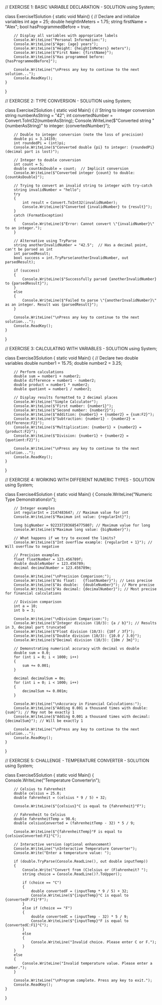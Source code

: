 // EXERCISE 1: BASIC VARIABLE DECLARATION - SOLUTION
using System;

class Exercise1Solution
{
    static void Main()
    {
        // Declare and initialize variables
        int age = 25;
        double heightInMeters = 1.75;
        string firstName = "Alex";
        bool hasProgrammedBefore = true;
        
        // Display all variables with appropriate labels
        Console.WriteLine("Personal Information:");
        Console.WriteLine($"Age: {age} years");
        Console.WriteLine($"Height: {heightInMeters} meters");
        Console.WriteLine($"First Name: {firstName}");
        Console.WriteLine($"Has programmed before: {hasProgrammedBefore}");
        
        Console.WriteLine("\nPress any key to continue to the next solution...");
        Console.ReadKey();
    }
}

// EXERCISE 2: TYPE CONVERSION - SOLUTION
using System;

class Exercise2Solution
{
    static void Main()
    {
        // String to integer conversion
        string numberAsString = "42";
        int convertedNumber = Convert.ToInt32(numberAsString);
        Console.WriteLine($"Converted string \"{numberAsString}\" to integer: {convertedNumber}");
        
        // Double to integer conversion (note the loss of precision)
        double pi = 3.14159;
        int roundedPi = (int)pi;
        Console.WriteLine($"Converted double {pi} to integer: {roundedPi} (decimal part is lost)");
        
        // Integer to double conversion
        int count = 5;
        double countAsDouble = count;  // Implicit conversion
        Console.WriteLine($"Converted integer {count} to double: {countAsDouble}");
        
        // Trying to convert an invalid string to integer with try-catch
        string invalidNumber = "hello";
        try
        {
            int result = Convert.ToInt32(invalidNumber);
            Console.WriteLine($"Converted {invalidNumber} to {result}");
        }
        catch (FormatException)
        {
            Console.WriteLine($"Error: Cannot convert \"{invalidNumber}\" to an integer.");
        }
        
        // Alternative using TryParse
        string anotherInvalidNumber = "42.5";  // Has a decimal point, can't be parsed as int
        int parsedResult;
        bool success = int.TryParse(anotherInvalidNumber, out parsedResult);
        
        if (success)
        {
            Console.WriteLine($"Successfully parsed {anotherInvalidNumber} to {parsedResult}");
        }
        else
        {
            Console.WriteLine($"Failed to parse \"{anotherInvalidNumber}\" as an integer. Result was {parsedResult}");
        }
        
        Console.WriteLine("\nPress any key to continue to the next solution...");
        Console.ReadKey();
    }
}

// EXERCISE 3: CALCULATING WITH VARIABLES - SOLUTION
using System;

class Exercise3Solution
{
    static void Main()
    {
        // Declare two double variables
        double number1 = 15.75;
        double number2 = 3.25;
        
        // Perform calculations
        double sum = number1 + number2;
        double difference = number1 - number2;
        double product = number1 * number2;
        double quotient = number1 / number2;
        
        // Display results formatted to 2 decimal places
        Console.WriteLine("Simple Calculator");
        Console.WriteLine($"First number: {number1}");
        Console.WriteLine($"Second number: {number2}");
        Console.WriteLine($"Addition: {number1} + {number2} = {sum:F2}");
        Console.WriteLine($"Subtraction: {number1} - {number2} = {difference:F2}");
        Console.WriteLine($"Multiplication: {number1} × {number2} = {product:F2}");
        Console.WriteLine($"Division: {number1} ÷ {number2} = {quotient:F2}");
        
        Console.WriteLine("\nPress any key to continue to the next solution...");
        Console.ReadKey();
    }
}

// EXERCISE 4: WORKING WITH DIFFERENT NUMERIC TYPES - SOLUTION
using System;

class Exercise4Solution
{
    static void Main()
    {
        Console.WriteLine("Numeric Type Demonstrations\n");
        
        // Integer examples
        int regularInt = 2147483647; // Maximum value for int
        Console.WriteLine($"Maximum int value: {regularInt}");
        
        long bigNumber = 9223372036854775807; // Maximum value for long
        Console.WriteLine($"Maximum long value: {bigNumber}");
        
        // What happens if we try to exceed the limits?
        Console.WriteLine($"Int overflow example: {regularInt + 1}"); // Will overflow to negative
        
        // Precision examples
        float floatNumber = 123.456789f;
        double doubleNumber = 123.456789;
        decimal decimalNumber = 123.456789m;
        
        Console.WriteLine("\nPrecision Comparison:");
        Console.WriteLine($"As float:   {floatNumber}"); // Less precise
        Console.WriteLine($"As double:  {doubleNumber}"); // More precise
        Console.WriteLine($"As decimal: {decimalNumber}"); // Most precise for financial calculations
        
        // Division comparison
        int a = 10;
        int b = 3;
        
        Console.WriteLine("\nDivision Comparison:");
        Console.WriteLine($"Integer division (10/3): {a / b}"); // Results in 3, decimal part truncated
        Console.WriteLine($"Float division (10/3): {10f / 3f}");
        Console.WriteLine($"Double division (10/3): {10.0 / 3.0}");
        Console.WriteLine($"Decimal division (10/3): {10m / 3m}");
        
        // Demonstrating numerical accuracy with decimal vs double
        double sum = 0.0;
        for (int i = 0; i < 1000; i++)
        {
            sum += 0.001;
        }
        
        decimal decimalSum = 0m;
        for (int i = 0; i < 1000; i++)
        {
            decimalSum += 0.001m;
        }
        
        Console.WriteLine("\nAccuracy in Financial Calculations:");
        Console.WriteLine($"Adding 0.001 a thousand times with double: {sum}"); // May not be exactly 1
        Console.WriteLine($"Adding 0.001 a thousand times with decimal: {decimalSum}"); // Will be exactly 1
        
        Console.WriteLine("\nPress any key to continue to the next solution...");
        Console.ReadKey();
    }
}

// EXERCISE 5: CHALLENGE - TEMPERATURE CONVERTER - SOLUTION
using System;

class Exercise5Solution
{
    static void Main()
    {
        Console.WriteLine("Temperature Converter\n");
        
        // Celsius to Fahrenheit
        double celsius = 25.0;
        double fahrenheit = (celsius * 9 / 5) + 32;
        
        Console.WriteLine($"{celsius}°C is equal to {fahrenheit}°F");
        
        // Fahrenheit to Celsius
        double fahrenheitTemp = 98.6;
        double celsiusConverted = (fahrenheitTemp - 32) * 5 / 9;
        
        Console.WriteLine($"{fahrenheitTemp}°F is equal to {celsiusConverted:F1}°C");
        
        // Interactive version (optional enhancement)
        Console.WriteLine("\nInteractive Temperature Converter");
        Console.Write("Enter a temperature value: ");
        
        if (double.TryParse(Console.ReadLine(), out double inputTemp))
        {
            Console.Write("Convert from (C)elsius or (F)ahrenheit? ");
            string choice = Console.ReadLine()?.ToUpper();
            
            if (choice == "C")
            {
                double convertedF = (inputTemp * 9 / 5) + 32;
                Console.WriteLine($"{inputTemp}°C is equal to {convertedF:F1}°F");
            }
            else if (choice == "F")
            {
                double convertedC = (inputTemp - 32) * 5 / 9;
                Console.WriteLine($"{inputTemp}°F is equal to {convertedC:F1}°C");
            }
            else
            {
                Console.WriteLine("Invalid choice. Please enter C or F.");
            }
        }
        else
        {
            Console.WriteLine("Invalid temperature value. Please enter a number.");
        }
        
        Console.WriteLine("\nProgram complete. Press any key to exit.");
        Console.ReadKey();
    }
}